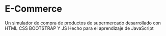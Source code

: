 # E-Commerce
Un simulador de compra de productos de supermercado desarrollado con HTML CSS BOOTSTRAP Y JS
Hecho para el aprendizaje de JavaScript
